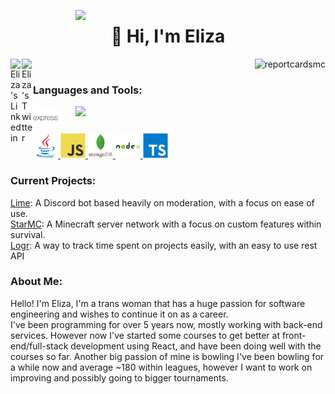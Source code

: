 
[<img align="right" width="400" src="https://github-readme-stats.vercel.app/api?username=ReportCardsMC&show_icons=true"/>](https://github.com/ReportCardsMC/)
<h1 align="center">👋 Hi, I'm Eliza</h1>
<a href="https://www.linkedin.com/in/elizahouston/">
  <img align="left" alt="Eliza's Linkedin" width="18px" src="https://cdn.jsdelivr.net/npm/simple-icons@v3/icons/linkedin.svg" />
</a>
<a href="https://www.twitter.com/ReportCardsMC">
  <img align="left" alt="Eliza's Twitter" width="18px" src="https://cdn.jsdelivr.net/npm/simple-icons@v3/icons/twitter.svg" />
</a>

<p align="right"> <img src="https://komarev.com/ghpvc/?username=reportcardsmc&label=Profile%20views&color=0e75b6&style=flat-square" alt="reportcardsmc" /> </p>

<h3 align="left">Languages and Tools:</h3>

[<img align="right" width="400" src="https://lanyard-profile-readme.vercel.app/api/150729679962243075"/>](https://discord.com/users/15072967996224307)

<p align="left"> <a href="https://expressjs.com" target="_blank"> <img src="https://raw.githubusercontent.com/devicons/devicon/master/icons/express/express-original-wordmark.svg" alt="express" width="40" height="40"/> </a> 
  <a href="https://www.java.com" target="_blank"> <img src="https://raw.githubusercontent.com/devicons/devicon/master/icons/java/java-original.svg" alt="java" width="40" height="40"/> </a> 
  <a href="https://developer.mozilla.org/en-US/docs/Web/JavaScript" target="_blank"> <img src="https://raw.githubusercontent.com/devicons/devicon/master/icons/javascript/javascript-original.svg" alt="javascript" width="40" height="40"/> </a> 
  <a href="https://www.mongodb.com/" target="_blank"> <img src="https://raw.githubusercontent.com/devicons/devicon/master/icons/mongodb/mongodb-original-wordmark.svg" alt="mongodb" width="40" height="40"/> </a> 
  <a href="https://nodejs.org" target="_blank"> <img src="https://raw.githubusercontent.com/devicons/devicon/master/icons/nodejs/nodejs-original-wordmark.svg" alt="nodejs" width="40" height="40"/> </a> 
  <a href="https://www.typescriptlang.org/" target="_blank"> <img src="https://raw.githubusercontent.com/devicons/devicon/master/icons/typescript/typescript-original.svg" alt="typescript" width="40" height="40"/> </a> 
</p>

<h3 align="left">Current Projects:</h3>

<p align="left">
  <a href="https://github.com/ReportCardsMC/lime">Lime</a>: A Discord bot based heavily on moderation, with a focus on ease of use.<br>
  <a href="https://discord.starmc.gg/">StarMC</a>: A Minecraft server network with a focus on custom features within survival.<br>
  <a href="https://github.com/ReportCardsMC/logr">Logr</a>: A way to track time spent on projects easily, with an easy to use rest API<br>
</p>

<h3 align="left">About Me:</h3>

<p align="left">
  Hello! I'm Eliza, I'm a trans woman that has a huge passion for software engineering and wishes to continue it on as a career. <br>
  I've been programming for over 5 years now, mostly working with back-end services. However now I've started some courses to get better at
  front-end/full-stack development using React, and have been doing well with the courses so far. Another big passion of mine is bowling
  I've been bowling for a while now and average ~180 within leagues, however I want to work on improving and possibly going to bigger tournaments.
</p>
